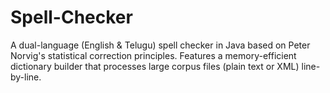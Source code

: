 # Spell-Checker
A dual-language (English &amp; Telugu) spell checker in Java based on Peter Norvig's statistical correction principles. Features a memory-efficient dictionary builder that processes large corpus files (plain text or XML) line-by-line.
